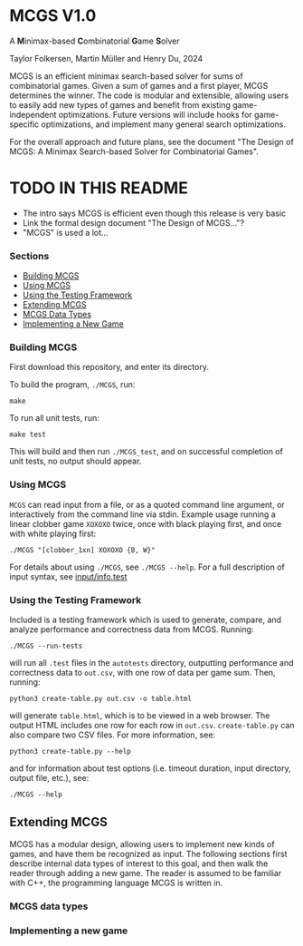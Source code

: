 # MCGS V1.0

A **M**inimax-based **C**ombinatorial **G**ame **S**olver

Taylor Folkersen, Martin Müller and Henry Du, 2024

MCGS is an efficient minimax search-based solver for sums of combinatorial games. Given a sum of games and a first player, MCGS determines the winner. The code is modular and extensible, allowing users to easily add new types of games and benefit from existing game-independent optimizations. Future versions will include hooks for game-specific optimizations, and implement many general search optimizations.

For the overall approach and future plans, see the document "The Design of MCGS: A Minimax Search-based Solver for Combinatorial Games".

# TODO IN THIS README
- The intro says MCGS is efficient even though this release is very basic
- Link the formal design document "The Design of MCGS..."?
- "MCGS" is used a lot...

### Sections
- [Building MCGS](#building-mcgs)
- [Using MCGS](#using-mcgs)
- [Using the Testing Framework](#using-the-testing-framework)
- [Extending MCGS](#extending-mcgs)
- [MCGS Data Types](#mcgs-data-types)
- [Implementing a New Game](#implementing-a-new-game)

### Building MCGS
First download this repository, and enter its directory.

To build the program, `./MCGS`, run:
```
make
```

To run all unit tests, run:
```
make test
```
This will build and then run `./MCGS_test`, and on successful completion of unit tests, no output should appear.

### Using MCGS
```MCGS``` can read input from a file, or as a quoted command line argument, or interactively from the command line via stdin. Example usage running a linear clobber game ```XOXOXO``` twice, once with black playing first, and once with white playing first: 
```
./MCGS "[clobber_1xn] XOXOXO {B, W}"
```

For details about using ```./MCGS```, see ```./MCGS --help```. For a full description of input syntax, see [input/info.test](input/info.test)

### Using the Testing Framework
Included is a testing framework which is used to generate, compare, and analyze performance and correctness data from MCGS. Running:
```
./MCGS --run-tests
```
will run all ```.test``` files in the ```autotests``` directory, outputting performance and correctness data to ```out.csv```, with one row of data per game sum. Then, running:
```
python3 create-table.py out.csv -o table.html
```
will generate ```table.html```, which is to be viewed in a web browser. The output HTML includes one row for each row in ```out.csv```. ```create-table.py``` can also compare two CSV files. For more information, see:
```
python3 create-table.py --help
```
and for information about test options (i.e. timeout duration, input directory, output file, etc.), see:
```
./MCGS --help
```

## Extending MCGS
MCGS has a modular design, allowing users to implement new kinds of games, and have them be recognized as input. The following sections first describe internal data types of interest to this goal, and then walk the reader through adding a new game. The reader is assumed to be familiar with C++, the programming language MCGS is written in.

### MCGS data types
### Implementing a new game

